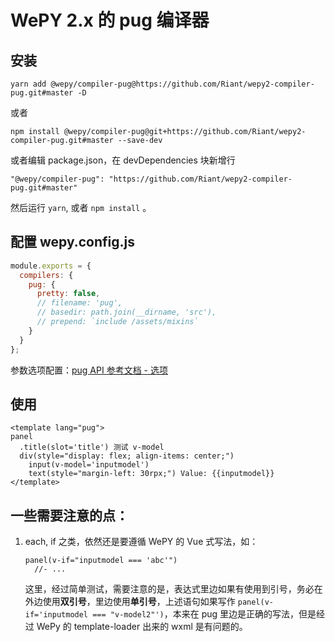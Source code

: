 # WePY 2.x 的 pug 编译器

## 安装
```
yarn add @wepy/compiler-pug@https://github.com/Riant/wepy2-compiler-pug.git#master -D
```
或者
```
npm install @wepy/compiler-pug@git+https://github.com/Riant/wepy2-compiler-pug.git#master --save-dev
```

或者编辑 package.json，在 devDependencies 块新增行
```
"@wepy/compiler-pug": "https://github.com/Riant/wepy2-compiler-pug.git#master"
```
然后运行 `yarn`, 或者 `npm install` 。

## 配置 wepy.config.js
``` javascript
module.exports = {
  compilers: {
    pug: {
      pretty: false,
      // filename: 'pug',
      // basedir: path.join(__dirname, 'src'),
      // prepend: `include /assets/mixins`
    }
  }
};
```

参数选项配置：[pug API 参考文档 - 选项](https://pugjs.org/zh-cn/api/reference.html#options)

## 使用
``` pug
<template lang="pug">
panel
  .title(slot='title') 测试 v-model
  div(style="display: flex; align-items: center;")
    input(v-model='inputmodel')
    text(style="margin-left: 30rpx;") Value: {{inputmodel}}
</template>
```

## 一些需要注意的点：
1. each, if 之类，依然还是要遵循 WePY 的 Vue 式写法，如：
    ```
    panel(v-if="inputmodel === 'abc'")
      //- ...
    ```

    这里，经过简单测试，需要注意的是，表达式里边如果有使用到引号，务必在外边使用**双引号**，里边使用**单引号**，上述语句如果写作 `panel(v-if='inputmodel === "v-model2"')`，本来在 pug 里边是正确的写法，但是经过 WePy 的 template-loader 出来的 wxml 是有问题的。

